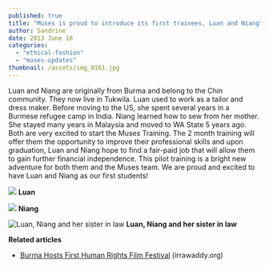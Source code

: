 ```yaml
---
published: true
title: "Muses is proud to introduce its first trainees, Luan and Niang"
author: Sandrine
date: 2013 June 16
categories: 
  - "ethical-fashion"
  - "muses-updates"
thumbnail: /assets/img_8161.jpg
---
```



Luan and Niang are originally from Burma and belong to the Chin community. They now live in Tukwila. Luan used to work as a tailor and dress maker. Before moving to the US, she spent several years in a Burmese refugee camp in India. Niang learned how to sew from her mother. She stayed many years in Malaysia and moved to WA State 5 years ago. Both are very excited to start the Muses Training. The 2 month training will offer them the opportunity to improve their professional skills and upon graduation, Luan and Niang hope to find a fair-paid job that will allow them to gain further financial independence. This pilot training is a bright new adventure for both them and the Muses team. We are proud and excited to have Luan and Niang as our first students!

![](/assets/img_8163.jpg?w=470)
**Luan**

![](/assets/img_8166.jpg?w=470)
**Niang**

![Luan, Niang and her sister in law](/assets/img_8161-001.jpg?w=470)
**Luan, Niang and her sister in law**

**Related articles**
+ [Burma Hosts First Human Rights Film Festival](http://www.irrawaddy.org/archives/37755) (irrawaddy.org)